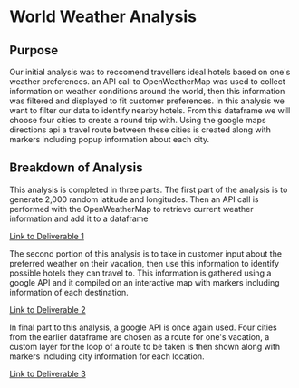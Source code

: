 # World Weather Analysis

## Purpose
Our initial analysis was to reccomend travellers ideal hotels based on one's weather preferences. an API call to OpenWeatherMap was used to collect information on weather conditions around the world, then this information was filtered and displayed to fit customer preferences. In this analysis we want to filter our data to identify nearby hotels. From this dataframe we will choose four cities to create a round trip with. Using the google maps directions api  a travel route between these cities is created along with markers including popup information about each city.

## Breakdown of Analysis
This analysis is completed in three parts. The first part of the analysis is to generate 2,000 random latitude and longitudes. Then an API call is performed with the OpenWeatherMap to retrieve current weather information and add it to a dataframe

[Link to Deliverable 1](https://github.com/c-geisel/World_Weather_Analysis/blob/main/Weather_Database/Weather_Database.ipynb)

The second portion of this analysis is to take in customer input about the preferred weather on their vacation, then use this information to identify possible hotels they can travel to. This information is gathered using a google API and it compiled on an interactive map with markers including information of each destination. 

[Link to Deliverable 2](https://github.com/c-geisel/World_Weather_Analysis/blob/main/Vacation_Search/Vacation_Search.ipynb)

In final part to this analysis, a google API is once again used. Four cities from the earlier dataframe are chosen as a route for one's vacation, a custom layer for the loop of a route to be taken is then shown along with markers including city information for each location. 

[Link to Deliverable 3](https://github.com/c-geisel/World_Weather_Analysis/blob/main/Vacation_Itinerary/Vacation_Itinerary.ipynb)
